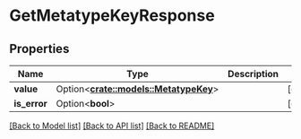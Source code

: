 # GetMetatypeKeyResponse

## Properties

Name | Type | Description | Notes
------------ | ------------- | ------------- | -------------
**value** | Option<[**crate::models::MetatypeKey**](MetatypeKey.md)> |  | [optional]
**is_error** | Option<**bool**> |  | [optional]

[[Back to Model list]](../README.md#documentation-for-models) [[Back to API list]](../README.md#documentation-for-api-endpoints) [[Back to README]](../README.md)


